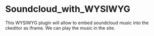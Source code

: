 # Soundcloud_with_WYSIWYG
This WYSIWYG plugin will allow to embed soundcloud music into the ckeditor as iframe. We can play the music in the site.
